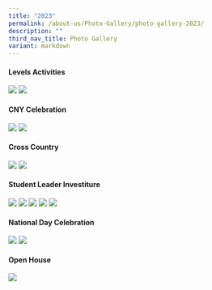 ```yaml
---
title: "2023"
permalink: /about-us/Photo-Gallery/photo-gallery-2023/
description: ""
third_nav_title: Photo Gallery
variant: markdown
---
```

#### Levels Activities
![](/images/2023%20Levels%20activities_Page_1.jpg)
![](/images/2023%20Levels%20activities_Page_2.jpg)


#### CNY Celebration
![](/images/2023%20CNY_Page_1.jpg)
![](/images/2023%20CNY_Page_2.jpg)


#### Cross Country
![](/images/2023%20x%20country_page_1.jpg)
![](/images/2023%20x%20country_page_2.jpg)


#### Student Leader Investiture
![](/images/2023/2023_SL.jpg)
![](/images/2023/IMG_4594.JPG)
![](/images/2023/IMG_4605.JPG)
![](/images/2023/IMG_4613.JPG)
![](/images/2023/IMG_4620.JPG)


#### National Day Celebration
![](/images/2023/2023_NDP.jpg)
![](/images/2023/IMG_7724_copy.jpg)


#### Open House
![](/images/2023/2023_open_house.jpg)

